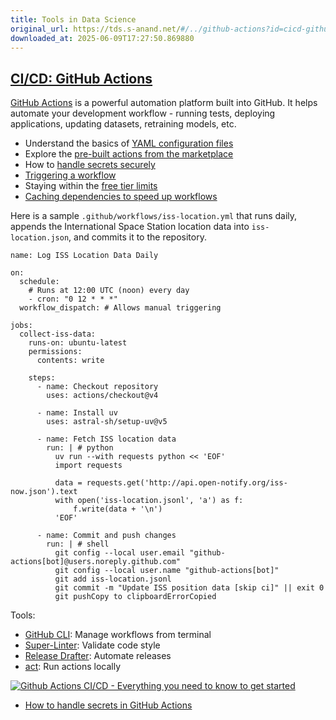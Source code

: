 ```yaml
---
title: Tools in Data Science
original_url: https://tds.s-anand.net/#/../github-actions?id=cicd-github-actions
downloaded_at: 2025-06-09T17:27:50.869880
---
```

[CI/CD: GitHub Actions](#/../github-actions?id=cicd-github-actions)
-------------------------------------------------------------------

[GitHub Actions](https://github.com/features/actions) is a powerful automation platform built into GitHub. It helps automate your development workflow - running tests, deploying applications, updating datasets, retraining models, etc.

* Understand the basics of [YAML configuration files](https://docs.github.com/en/actions/writing-workflows/quickstart)
* Explore the [pre-built actions from the marketplace](https://github.com/marketplace?type=actions)
* How to [handle secrets securely](https://docs.github.com/en/actions/security-for-github-actions/security-guides/using-secrets-in-github-actions)
* [Triggering a workflow](https://docs.github.com/en/actions/writing-workflows/choosing-when-your-workflow-runs/triggering-a-workflow)
* Staying within the [free tier limits](https://docs.github.com/en/billing/managing-billing-for-your-products/managing-billing-for-github-actions/about-billing-for-github-actions)
* [Caching dependencies to speed up workflows](https://docs.github.com/en/actions/writing-workflows/choosing-what-your-workflow-does/caching-dependencies-to-speed-up-workflows)

Here is a sample `.github/workflows/iss-location.yml` that runs daily, appends the International Space Station location data into `iss-location.json`, and commits it to the repository.

```
name: Log ISS Location Data Daily

on:
  schedule:
    # Runs at 12:00 UTC (noon) every day
    - cron: "0 12 * * *"
  workflow_dispatch: # Allows manual triggering

jobs:
  collect-iss-data:
    runs-on: ubuntu-latest
    permissions:
      contents: write

    steps:
      - name: Checkout repository
        uses: actions/checkout@v4

      - name: Install uv
        uses: astral-sh/setup-uv@v5

      - name: Fetch ISS location data
        run: | # python
          uv run --with requests python << 'EOF'
          import requests

          data = requests.get('http://api.open-notify.org/iss-now.json').text
          with open('iss-location.jsonl', 'a') as f:
              f.write(data + '\n')
          'EOF'

      - name: Commit and push changes
        run: | # shell
          git config --local user.email "github-actions[bot]@users.noreply.github.com"
          git config --local user.name "github-actions[bot]"
          git add iss-location.jsonl
          git commit -m "Update ISS position data [skip ci]" || exit 0
          git pushCopy to clipboardErrorCopied
```

Tools:

* [GitHub CLI](https://cli.github.com/): Manage workflows from terminal
* [Super-Linter](https://github.com/github/super-linter): Validate code style
* [Release Drafter](https://github.com/release-drafter/release-drafter): Automate releases
* [act](https://github.com/nektos/act): Run actions locally

[![Github Actions CI/CD - Everything you need to know to get started](https://i.ytimg.com/vi_webp/mFFXuXjVgkU/sddefault.webp)](https://youtu.be/mFFXuXjVgkU)

* [How to handle secrets in GitHub Actions](https://youtu.be/1tD7km5jK70)